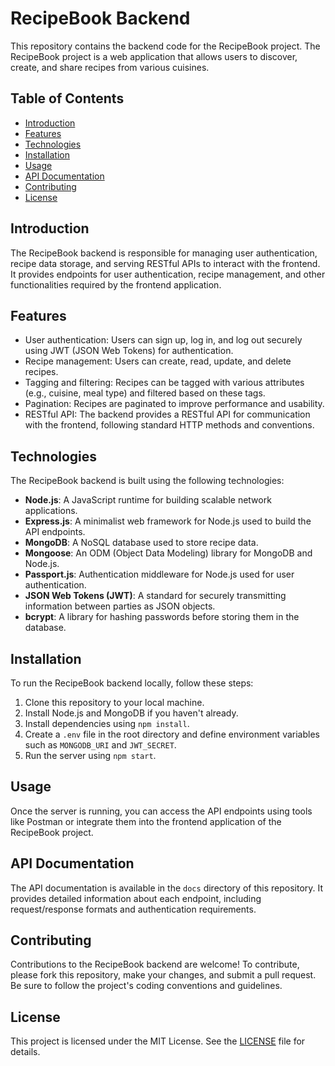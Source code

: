 # RecipeBook Backend

This repository contains the backend code for the RecipeBook project. The RecipeBook project is a web application that allows users to discover, create, and share recipes from various cuisines.

## Table of Contents

- [Introduction](#introduction)
- [Features](#features)
- [Technologies](#technologies)
- [Installation](#installation)
- [Usage](#usage)
- [API Documentation](#api-documentation)
- [Contributing](#contributing)
- [License](#license)

## Introduction

The RecipeBook backend is responsible for managing user authentication, recipe data storage, and serving RESTful APIs to interact with the frontend. It provides endpoints for user authentication, recipe management, and other functionalities required by the frontend application.

## Features

- User authentication: Users can sign up, log in, and log out securely using JWT (JSON Web Tokens) for authentication.
- Recipe management: Users can create, read, update, and delete recipes.
- Tagging and filtering: Recipes can be tagged with various attributes (e.g., cuisine, meal type) and filtered based on these tags.
- Pagination: Recipes are paginated to improve performance and usability.
- RESTful API: The backend provides a RESTful API for communication with the frontend, following standard HTTP methods and conventions.

## Technologies

The RecipeBook backend is built using the following technologies:

- **Node.js**: A JavaScript runtime for building scalable network applications.
- **Express.js**: A minimalist web framework for Node.js used to build the API endpoints.
- **MongoDB**: A NoSQL database used to store recipe data.
- **Mongoose**: An ODM (Object Data Modeling) library for MongoDB and Node.js.
- **Passport.js**: Authentication middleware for Node.js used for user authentication.
- **JSON Web Tokens (JWT)**: A standard for securely transmitting information between parties as JSON objects.
- **bcrypt**: A library for hashing passwords before storing them in the database.

## Installation

To run the RecipeBook backend locally, follow these steps:

1. Clone this repository to your local machine.
2. Install Node.js and MongoDB if you haven't already.
3. Install dependencies using `npm install`.
4. Create a `.env` file in the root directory and define environment variables such as `MONGODB_URI` and `JWT_SECRET`.
5. Run the server using `npm start`.

## Usage

Once the server is running, you can access the API endpoints using tools like Postman or integrate them into the frontend application of the RecipeBook project.

## API Documentation

The API documentation is available in the `docs` directory of this repository. It provides detailed information about each endpoint, including request/response formats and authentication requirements.

## Contributing

Contributions to the RecipeBook backend are welcome! To contribute, please fork this repository, make your changes, and submit a pull request. Be sure to follow the project's coding conventions and guidelines.

## License

This project is licensed under the MIT License. See the [LICENSE](LICENSE) file for details.

